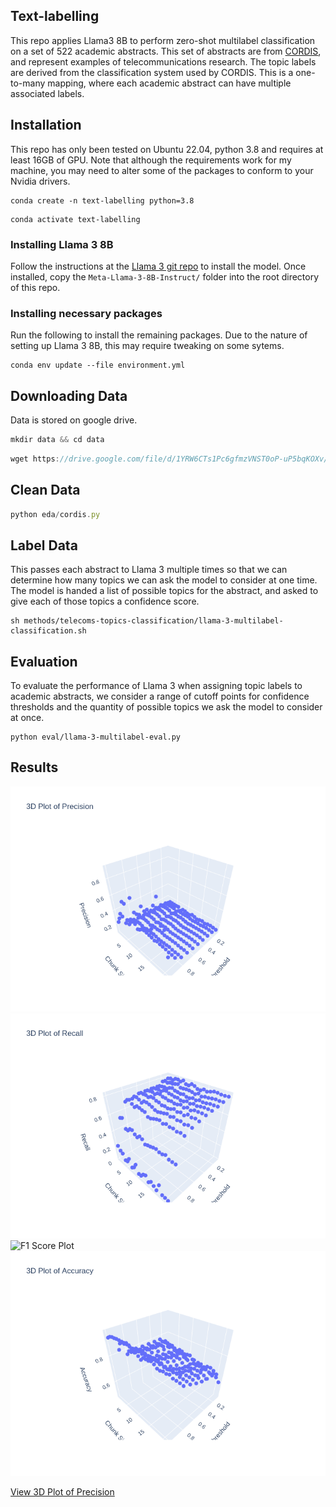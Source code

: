 ## Text-labelling

This repo applies Llama3 8B to perform zero-shot multilabel classification on a set of 522 academic abstracts. This set of abstracts are from [CORDIS](https://cordis.europa.eu/), and represent examples of telecommunications research. The topic labels are derived from the classification system used by CORDIS. This is a one-to-many mapping, where each academic abstract can have multiple associated labels.

## Installation

This repo has only been tested on Ubuntu 22.04, python 3.8 and requires at least 16GB of GPU. Note that although the requirements work for my machine, you may need to alter some of the packages to conform to your Nvidia drivers.

```
conda create -n text-labelling python=3.8
```

```
conda activate text-labelling
```

### Installing Llama 3 8B

Follow the instructions at the [Llama 3 git repo](https://github.com/meta-llama/llama3) to install the model. Once installed, copy the `Meta-Llama-3-8B-Instruct/` folder into the root directory of this repo.

### Installing necessary packages

Run the following to install the remaining packages. Due to the nature of setting up Llama 3 8B, this may require tweaking on some sytems.

```
conda env update --file environment.yml
```

## Downloading Data

Data is stored on google drive.

```javascript
mkdir data && cd data
```

```javascript
wget https://drive.google.com/file/d/1YRW6CTs1Pc6gfmzVNST0oP-uP5bqKOXv/view?usp=sharing
```

## Clean Data

```javascript
python eda/cordis.py
```


## Label Data

This passes each abstract to Llama 3 multiple times so that we can determine how many topics we can ask the model to consider at one time. The model is handed a list of possible topics for the abstract, and asked to give each of those topics a confidence score.

```
sh methods/telecoms-topics-classification/llama-3-multilabel-classification.sh
```


## Evaluation

To evaluate the performance of Llama 3 when assigning topic labels to academic abstracts, we consider a range of cutoff points for confidence thresholds and the quantity of possible topics we ask the model to consider at once.

```
python eval/llama-3-multilabel-eval.py
```


## Results

 ![Precision Plot](plots/Precision_plot.png)
 ![Recall Plot](plots/Recall_plot.png)
 ![F1 Score Plot](plots/F1_Score_plot.png)
 ![Accuracy Plot](plots/Accuracy_plot.png)

 [View 3D Plot of Precision](https://hpfield.github.io/text-labelling/plots/Precision_plot.html)
